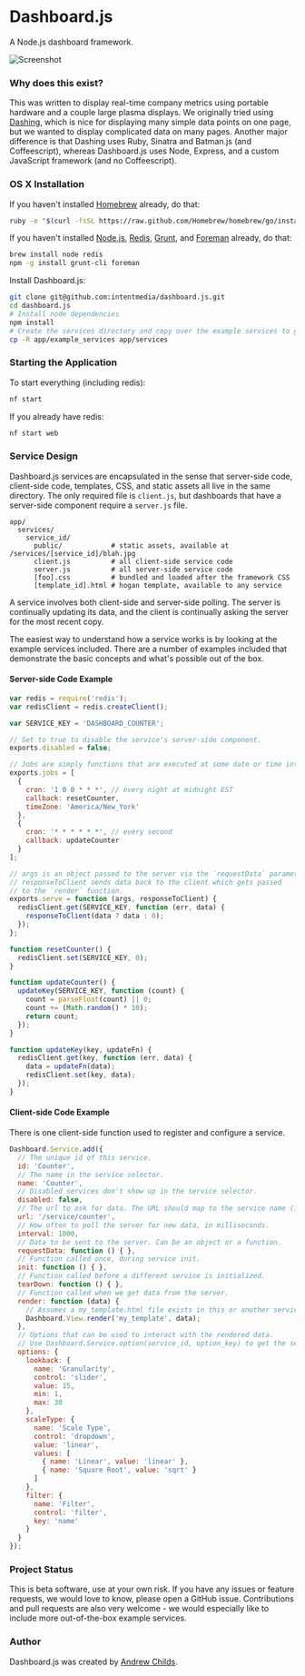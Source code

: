# Dashboard.js

A Node.js dashboard framework.

![Screenshot](http://i.imgur.com/nEDTuC6.png)

### Why does this exist?

This was written to display real-time company metrics using portable hardware and a couple large plasma displays. We originally tried using [Dashing](https://github.com/Shopify/dashing), which is nice for displaying many simple data points on one page, but we wanted to display complicated data on many pages. Another major difference is that Dashing uses Ruby, Sinatra and Batman.js (and Coffeescript), whereas Dashboard.js uses Node, Express, and a custom JavaScript framework (and no Coffeescript).

### OS X Installation

If you haven't installed [Homebrew](http://brew.sh) already, do that:

```sh
ruby -e "$(curl -fsSL https://raw.github.com/Homebrew/homebrew/go/install)"
```

If you haven't installed [Node.js](http://nodejs.org/), [Redis](http://redis.io/), [Grunt](http://gruntjs.com/), and [Foreman](https://github.com/strongloop/node-foreman) already, do that:

```sh
brew install node redis
npm -g install grunt-cli foreman
```

Install Dashboard.js:

```sh
git clone git@github.com:intentmedia/dashboard.js.git
cd dashboard.js
# Install node dependencies
npm install
# Create the services directory and copy over the example services to get started:
cp -R app/example_services app/services
```

### Starting the Application

To start everything (including redis):

```sh
nf start
```

If you already have redis:

```sh
nf start web
```

### Service Design

Dashboard.js services are encapsulated in the sense that server-side code, client-side code, templates, CSS, and static assets all live in the same directory. The only required file is `client.js`, but dashboards that have a server-side component require a `server.js` file.

```
app/
  services/
    service_id/
      public/            # static assets, available at /services/[service_id]/blah.jpg
      client.js          # all client-side service code
      server.js          # all server-side service code
      [foo].css          # bundled and loaded after the framework CSS
      [template_id].html # hogan template, available to any service
```

A service involves both client-side and server-side polling. The server is continually updating its data, and the client is continually asking the server for the most recent copy.

The easiest way to understand how a service works is by looking at the example services included. There are a number of examples included that demonstrate the basic concepts and what's possible out of the box.

#### Server-side Code Example

```js
var redis = require('redis');
var redisClient = redis.createClient();

var SERVICE_KEY = 'DASHBOARD_COUNTER';

// Set to true to disable the service's server-side component.
exports.disabled = false;

// Jobs are simply functions that are executed at some date or time interval.
exports.jobs = [
  {
    cron: '1 0 0 * * *', // every night at midnight EST
    callback: resetCounter,
    timeZone: 'America/New_York'
  },
  {
    cron: '* * * * * *', // every second
    callback: updateCounter
  }
];

// args is an object passed to the server via the `requestData` parameter.
// responseToClient sends data back to the client which gets passed
// to the `render` function.
exports.serve = function (args, responseToClient) {
  redisClient.get(SERVICE_KEY, function (err, data) {
    responseToClient(data ? data : 0);
  });
};

function resetCounter() {
  redisClient.set(SERVICE_KEY, 0);
}

function updateCounter() {
  updateKey(SERVICE_KEY, function (count) {
    count = parseFloat(count) || 0;
    count += (Math.random() * 10);
    return count;
  });
}

function updateKey(key, updateFn) {
  redisClient.get(key, function (err, data) {
    data = updateFn(data);
    redisClient.set(key, data);
  });
}
```

#### Client-side Code Example

There is one client-side function used to register and configure a service.

```js
Dashboard.Service.add({
  // The unique id of this service.
  id: 'Counter',
  // The name in the service selector.
  name: 'Counter',
  // Disabled services don't show up in the service selector.
  disabled: false,
  // The url to ask for data. The URL should map to the service name (i.e. app/services/counter).
  url: '/service/counter',
  // How often to poll the server for new data, in milliseconds.
  interval: 1000,
  // Data to be sent to the server. Can be an object or a function.
  requestData: function () { },
  // Function called once, during service init.
  init: function () { },
  // Function called before a different service is initialized.
  tearDown: function () { },
  // Function called when we get data from the server.
  render: function (data) {
    // Assumes a my_template.html file exists in this or another service directory.
    Dashboard.View.render('my_template', data);
  },
  // Options that can be used to interact with the rendered data.
  // Use Dashboard.Service.option(service_id, option_key) to get the selected value.
  options: {
    lookback: {
      name: 'Granularity',
      control: 'slider',
      value: 15,
      min: 1,
      max: 30
    },
    scaleType: {
      name: 'Scale Type',
      control: 'dropdown',
      value: 'linear',
      values: [
        { name: 'Linear', value: 'linear' },
        { name: 'Square Root', value: 'sqrt' }
      ]
    },
    filter: {
      name: 'Filter',
      control: 'filter',
      key: 'name'
    }
  }
});
```

### Project Status

This is beta software, use at your own risk. If you have any issues or feature requests, we would love to know, please open a GitHub issue. Contributions and pull requests are also very welcome - we would especially like to include more out-of-the-box example services.

### Author

Dashboard.js was created by [Andrew Childs](https://github.com/andrewchilds).
